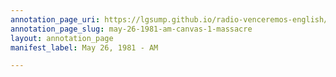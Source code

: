 ```yaml
---
annotation_page_uri: https://lgsump.github.io/radio-venceremos-english/annotations/may-26-1981-am-canvas-1-massacre.json
annotation_page_slug: may-26-1981-am-canvas-1-massacre
layout: annotation_page
manifest_label: May 26, 1981 - AM

---
```


